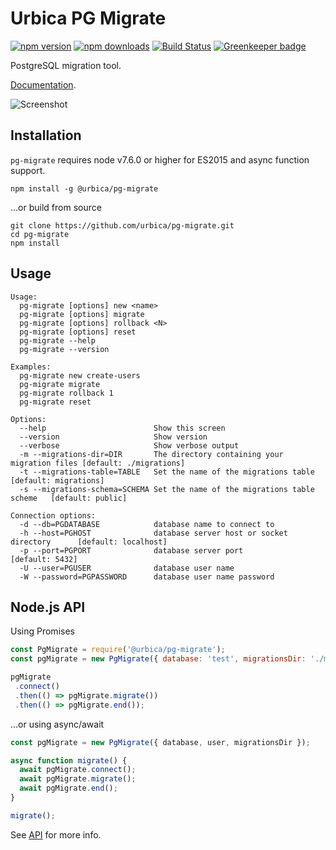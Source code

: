 # Urbica PG Migrate

[![npm version](https://img.shields.io/npm/v/@urbica/pg-migrate.svg)](https://www.npmjs.com/package/@urbica/pg-migrate)
[![npm downloads](https://img.shields.io/npm/dt/@urbica/pg-migrate.svg)](https://www.npmjs.com/package/@urbica/pg-migrate)
[![Build Status](https://travis-ci.org/urbica/pg-migrate.svg?branch=master)](https://travis-ci.org/urbica/pg-migrate)
[![Greenkeeper badge](https://badges.greenkeeper.io/urbica/pg-migrate.svg)](https://greenkeeper.io/)

PostgreSQL migration tool.

[Documentation](https://urbica.github.io/pg-migrate/).

![Screenshot](https://raw.githubusercontent.com/urbica/pg-migrate/master/screenshot.png)

## Installation

`pg-migrate` requires node v7.6.0 or higher for ES2015 and async function support.

```shell
npm install -g @urbica/pg-migrate
```

...or build from source

```shell
git clone https://github.com/urbica/pg-migrate.git
cd pg-migrate
npm install
```

## Usage

```shell
Usage:
  pg-migrate [options] new <name>
  pg-migrate [options] migrate
  pg-migrate [options] rollback <N>
  pg-migrate [options] reset
  pg-migrate --help
  pg-migrate --version

Examples:
  pg-migrate new create-users
  pg-migrate migrate
  pg-migrate rollback 1
  pg-migrate reset

Options:
  --help                        Show this screen
  --version                     Show version
  --verbose                     Show verbose output
  -m --migrations-dir=DIR       The directory containing your migration files [default: ./migrations]
  -t --migrations-table=TABLE   Set the name of the migrations table          [default: migrations]
  -s --migrations-schema=SCHEMA Set the name of the migrations table scheme   [default: public]

Connection options:
  -d --db=PGDATABASE            database name to connect to
  -h --host=PGHOST              database server host or socket directory      [default: localhost]
  -p --port=PGPORT              database server port                          [default: 5432]
  -U --user=PGUSER              database user name
  -W --password=PGPASSWORD      database user name password
```

## Node.js API

Using Promises

```js
const PgMigrate = require('@urbica/pg-migrate');
const pgMigrate = new PgMigrate({ database: 'test', migrationsDir: './migrations' });

pgMigrate
 .connect()
 .then(() => pgMigrate.migrate())
 .then(() => pgMigrate.end());
```

...or using async/await

```js
const pgMigrate = new PgMigrate({ database, user, migrationsDir });

async function migrate() {
  await pgMigrate.connect();
  await pgMigrate.migrate();
  await pgMigrate.end();
}

migrate();
```

See [API](https://urbica.github.io/pg-migrate/) for more info.
